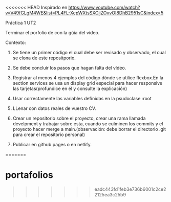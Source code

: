 <<<<<<< HEAD
Inspirado en https://www.youtube.com/watch?v=V49fGLgM4WE&list=PL4FL-XepWXtsSXCijZOvvOI8DhB2951sC&index=5 

Práctica 1 UT2 


Terminar el porfolio de con la gúia del vídeo.

Contexto:

1. Se tiene un primer código el cual debe ser revisado y observado, el cual se clona de este repositporio.

2. Se debe concluír los pasos que hagan falta del vídeo.

3. Registrar al menos 4 ejemplos del código dónde se utilice flexbox.En la section services se usa un display grid especial para hacer responsive las tarjetas(profundice en él y consulte la explicación)

4. Usar correctamente las variables definidas en la psudoclase :root

5. LLenar con datos reales de vuestro CV.

6. Crear un repositorio sobre el proyecto, crear una rama llamada develpment y trabajar sobre esta, cuando se culminen los commits y el proyecto hacer merge a main.(observación: debe borrar el directorio .git para crear el repositorio personal)

7. Publicar en github pages o en netlify.

=======
# portafolios
>>>>>>> eadc443fd1feb3e736b6001c2ce22125ea3c25b9
